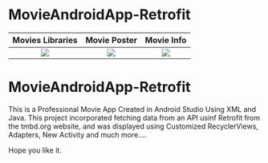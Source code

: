 # MovieAndroidApp-Retrofit



Movies Libraries             |  Movie Poster            |   Movie Info
:-------------------------:|:-------------------------: |:-------------------------:
![](https://user-images.githubusercontent.com/83249350/198133447-78e42658-b8b6-40c4-8909-bafdcb146a89.PNG)  |  ![](https://user-images.githubusercontent.com/83249350/198133429-3b6a9fda-28ae-4356-9485-7e87766d6ea8.PNG) |  ![](https://user-images.githubusercontent.com/83249350/198133438-34b304dc-adbd-4b45-959b-33d4ff7d994e.PNG)


# MovieAndroidApp-Retrofit
This is a Professional Movie App Created in Android Studio Using XML and Java. This project incorporated fetching data from an API usinf Retrofit from the 
tmbd.org website, and was displayed using Customized RecyclerViews, Adapters, New Activity and much more....

Hope you like it.
